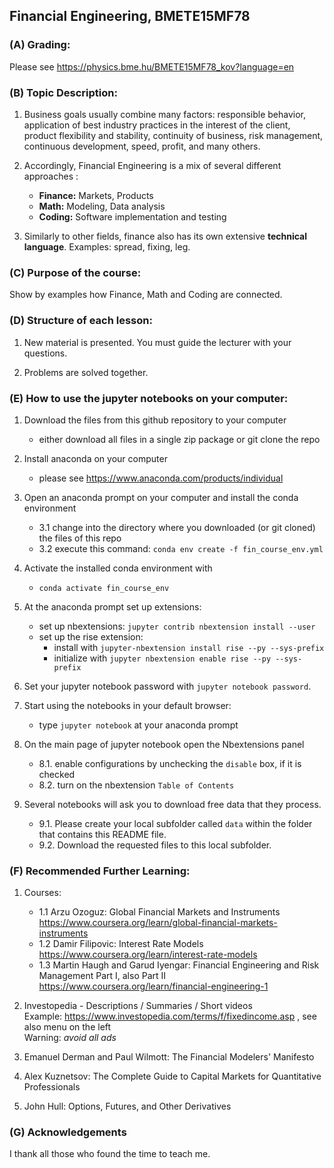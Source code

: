 ## Financial Engineering, BMETE15MF78

### (A) Grading:

Please see https://physics.bme.hu/BMETE15MF78_kov?language=en


### (B) Topic Description:

1. Business goals usually combine many factors: responsible behavior, application of best industry practices in the interest of the client, product flexibility and stability, continuity of business, risk management, continuous development, speed, profit, and many others.

2. Accordingly, Financial Engineering is a mix of several different approaches :
   - **Finance:** Markets, Products
   - **Math:** Modeling, Data analysis
   - **Coding:** Software implementation and testing

3. Similarly to other fields, finance also has its own extensive **technical language**. Examples: spread, fixing, leg.

### (C) Purpose of the course:

Show by examples how Finance, Math and Coding are connected.

### (D) Structure of each lesson:

1. New material is presented. You must guide the lecturer with your questions.

2. Problems are solved together.


### (E) How to use the jupyter notebooks on your computer:

1. Download the files from this github repository to your computer
   * either download all files in a single zip package or git clone the repo

2. Install anaconda on your computer
   * please see https://www.anaconda.com/products/individual

3. Open an anaconda prompt on your computer and install the conda environment
   * 3.1 change into the directory where you downloaded (or git cloned) the files of this repo
   * 3.2 execute this command: `conda env create -f fin_course_env.yml`
 
4. Activate the installed conda environment with
   * `conda activate fin_course_env`

5. At the anaconda prompt set up extensions:
   * set up nbextensions: `jupyter contrib nbextension install --user`
   * set up the rise extension:
     * install with `jupyter-nbextension install rise --py --sys-prefix`
     * initialize with `jupyter nbextension enable rise --py --sys-prefix`

6. Set your jupyter notebook password with `jupyter notebook password`.

7. Start using the notebooks in your default browser:
   * type `jupyter notebook` at your anaconda prompt

8. On the main page of jupyter notebook open the Nbextensions panel
   * 8.1. enable configurations by unchecking the `disable` box, if it is checked
   * 8.2. turn on the nbextension `Table of Contents`

9. Several notebooks will ask you to download free data that they process.
   * 9.1. Please create your local subfolder called `data` within the folder that contains this README file.
   * 9.2. Download the requested files to this local subfolder.


### (F) Recommended Further Learning:

1. Courses:
   * 1.1 Arzu Ozoguz: Global Financial Markets and Instruments<br/>
       https://www.coursera.org/learn/global-financial-markets-instruments
   * 1.2 Damir Filipovic: Interest Rate Models<br/>
       https://www.coursera.org/learn/interest-rate-models
   * 1.3 Martin Haugh and Garud Iyengar: Financial Engineering and Risk Management Part I, also Part II<br/>
       https://www.coursera.org/learn/financial-engineering-1

2. Investopedia - Descriptions / Summaries / Short videos<br/>
   Example: https://www.investopedia.com/terms/f/fixedincome.asp , see also menu on the left<br/>
   Warning: _avoid all ads_

3. Emanuel Derman and Paul Wilmott: The Financial Modelers' Manifesto

4. Alex Kuznetsov: The Complete Guide to Capital Markets for Quantitative Professionals

5. John Hull: Options, Futures, and Other Derivatives



### (G) Acknowledgements

I thank all those who found the time to teach me.
